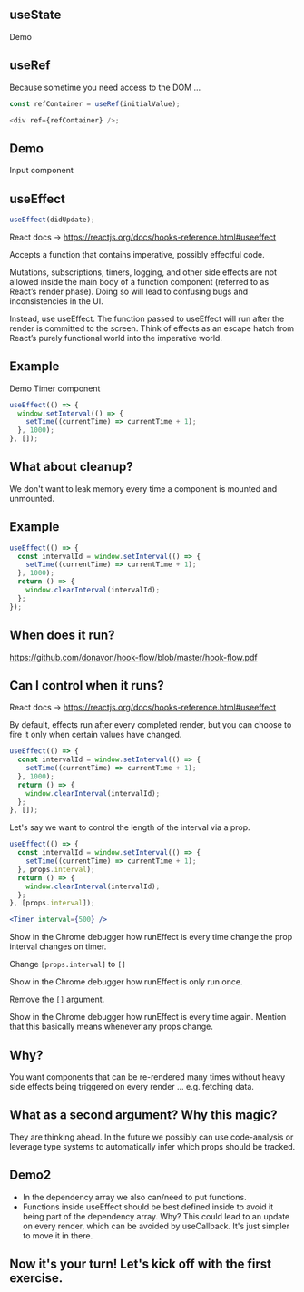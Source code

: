 ## useState

Demo

## useRef

Because sometime you need access to the DOM …

```js
const refContainer = useRef(initialValue);

<div ref={refContainer} />;
```

## Demo

Input component

## useEffect

```js
useEffect(didUpdate);
```

React docs -> https://reactjs.org/docs/hooks-reference.html#useeffect

Accepts a function that contains imperative, possibly effectful code.

Mutations, subscriptions, timers, logging, and other side effects are not allowed inside the main body of a function component (referred to as React’s render phase). Doing so will lead to confusing bugs and inconsistencies in the UI.

Instead, use useEffect. The function passed to useEffect will run after the render is committed to the screen. Think of effects as an escape hatch from React’s purely functional world into the imperative world.

## Example

Demo Timer component

```js
useEffect(() => {
  window.setInterval(() => {
    setTime((currentTime) => currentTime + 1);
  }, 1000);
}, []);
```

## What about cleanup?

We don't want to leak memory every time a component is mounted and unmounted.

## Example

```js
useEffect(() => {
  const intervalId = window.setInterval(() => {
    setTime((currentTime) => currentTime + 1);
  }, 1000);
  return () => {
    window.clearInterval(intervalId);
  };
});
```

## When does it run?

https://github.com/donavon/hook-flow/blob/master/hook-flow.pdf

## Can I control when it runs?

React docs -> https://reactjs.org/docs/hooks-reference.html#useeffect

By default, effects run after every completed render, but you can choose to fire it only when certain values have changed.

```js
useEffect(() => {
  const intervalId = window.setInterval(() => {
    setTime((currentTime) => currentTime + 1);
  }, 1000);
  return () => {
    window.clearInterval(intervalId);
  };
}, []);
```

Let's say we want to control the length of the interval via a prop.

```js
useEffect(() => {
  const intervalId = window.setInterval(() => {
    setTime((currentTime) => currentTime + 1);
  }, props.interval);
  return () => {
    window.clearInterval(intervalId);
  };
}, [props.interval]);
```

```jsx
<Timer interval={500} />
```

Show in the Chrome debugger how runEffect is every time change the prop interval changes on timer.

Change `[props.interval]` to `[]`

Show in the Chrome debugger how runEffect is only run once.

Remove the `[]` argument.

Show in the Chrome debugger how runEffect is every time again. Mention that this basically means whenever any props change.

## Why?

You want components that can be re-rendered many times without heavy side effects being triggered on every render … e.g. fetching data.

## What as a second argument? Why this magic?

They are thinking ahead. In the future we possibly can use code-analysis or leverage type systems to automatically infer which props should be tracked.

## Demo2

- In the dependency array we also can/need to put functions.
- Functions inside useEffect should be best defined inside to avoid it being part of the dependency array. Why? This could lead to an update on every render, which can be avoided by useCallback. It's just simpler to move it in there.

## Now it's your turn! Let's kick off with the first exercise.
